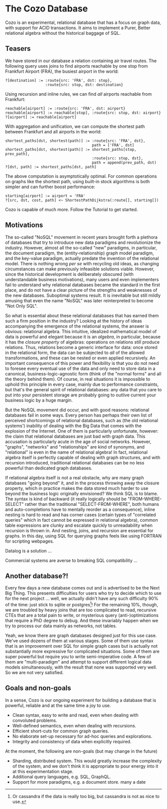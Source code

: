 # The Cozo Database

Cozo is an experimental, relational database that has a focus on graph data, with support for ACID transactions. It aims to implement a Purer, Better relational algebra without the historical baggage of SQL.

## Teasers

We have stored in our database a relation containing air travel routes. The following query uses joins to find airports reachable by one stop from Frankfurt Airport (FRA), the busiest airport in the world:

```
?[destination] := :route{src: 'FRA', dst: stop}, 
                  :route{src: stop, dst: destination}
```

Using recursion and inline rules, we can find _all_ airports reachable from Frankfurt:

```
reachable[airport] := :route{src: 'FRA', dst: airport}
reachable[airport] := reachable[stop], :route{src: stop, dst: airport}
?[airport] := reachable[airport]
```

With aggregation and unification, we can compute the shortest path between Frankfurt and all airports in the world:

```
shortest_paths[dst, shortest(path)] := :route{src: 'FRA', dst},
                                       path = ['FRA', dst]
shortest_paths[dst, shortest(path)] := shortest_paths[stop, prev_path], 
                                       :route{src: stop, dst},
                                       path = append(prev_path, dst)
?[dst, path] := shortest_paths[dst, path]
```

The above computation is asymptotically optimal. For common operations on graphs like the shortest path, using built-in stock algorithms is both simpler and can further boost performance:

```
starting[airport] := airport = 'FRA'
?[src, dst, cost, path] <~ ShortestPathDijkstra(:route[], starting[])
```

Cozo is capable of much more. Follow the Tutorial to get started.

## Motivations

The so-called "NoSQL" movement in recent years brought forth a plethora of databases that try to introduce new data paradigms and revolutionize the industry. However, almost all the so-called "new" paradigms, in particular, the document paradigm, the (entity-relationship) graph model paradigm, and the key-value paradigm, actually predate the invention of the relational model. There is nothing wrong _per se_ with recycling old ideas, as changing circumstances can make previously infeasible solutions viable. However, since the historical development is deliberately obscured (with understandable business motivations), many users and even implementers fail to understand why relational databases became the standard in the first place, and do not have a clear picture of the strengths and weaknesses of the new databases. Suboptimal systems result. It is inevitable but still mildly amusing that even the name "NoSQL" was later reinterpreted to become "Not Only SQL".

So what is essential about these relational databases that has earned them such a firm position in the industry? Looking at the history of ideas accompanying the emergence of the relational systems, the answer is obvious: relational algebra. This intuitive, idealized mathematical model of data is powerful and elegant because it is an _algebra_, in particular, because it has the _closure property_ of algebras: operations on relations still produce relations. Thus, relations become a generic interface for data: once stored in the relational form, the data can be subjected to _all_ of the allowed transformations, and these can be nested or even applied recursively. An important consequence of this power and flexibility is that you do not need to foresee every eventual use of the data and only need to store data in a canonical, business-logic-agnostic form (think of the "normal forms" and all the theory behind them). Of course, in real situations it is impossible to uphold this principle in every case, mainly due to performance constraints, but that's the general spirit of relational databases: any data that you care to put into your persistent storage are probably going to outlive current your business logic by a huge margin.

But the NoSQL movement did occur, and with good reasons: relational databases fail in some ways. Every person has perhaps their own list of perceived shortcomings of relational databases, such as (the old relational systems') inability of dealing with the Big Data that comes with the explosion of the Internet. One of them is particularly unfortunate, however: the claim that relational databases are just bad with graph data. This accusation is particularly acute in the age of social networks. However, "graphs", "networks" and "relationships" are kind of synonyms, and "relational" is even in the name of relational algebra! In fact, relational algebra itself is perfectly capable of dealing with graph structures, and with recursion introduced, traditional relational databases can be no less powerful than dedicated graph databases.

If relational algebra itself is not a real obstacle, why are many graph databases "going beyond" it, and in the process throwing away the closure property, which in practice makes the data stored much harder to use beyond the business logic originally envisioned? We think SQL is to blame. The syntax is kind of backward (it really logically should be "FROM-WHERE-SELECT" rather than the traditional "SELECT-FROM-WHERE", both humans and auto-completions have to mentally reorder as a consequence), inline nesting is hard to read and has corner cases (certain types of "correlated queries" which in fact cannot be expressed in relational algebra), common table expressions are clunky and escalate quickly to unreadability when recursion is thrown in. And nesting, joins, and recursion are essential for graphs. In this day, using SQL for querying graphs feels like using FORTRAN for scripting webpages.

Datalog is a solution ...

Commercial systems are averse to breaking SQL compatibility ...

## Another database?!

Every few days a new database comes out and is advertised to be the Next Big Thing. This presents difficulties for users who try to decide which to use for the next project ... well, we actually didn't have any such difficulty 90% of the time: just stick to sqlite or postgres[^1]! For the remaining 10%, though, we are troubled by heavy joins that are too complicated to read, recursive CTEs that are a total pain to write, or mysterious query (anti-)optimizations that require a PhD degree to debug. And these invariably happen when we try to process our data mainly as networks, not tables.

[^1]: Or cassandra if the data is really too big, but cassandra is not as nice to use.

Yeah, we know there are graph databases designed just for this use case. We've used dozens of them at various stages. Some of them use syntax that is an improvement over SQL for simple graph cases but is actually not substantially more expressive for complicated situations. Some of them are super powerful but require you to write semi-imperative code. A few of them are "multi-paradigm" and attempt to support different logical data models simultaneously, with the result that none was supported very well. So we are not very satisfied.

## Goals and non-goals

In a sense, Cozo is our ongoing experiment for building a database that is powerful, reliable and at the same time a joy to use.

* Clean syntax, easy to write and read, even when dealing with convoluted problems.
* Well-defined semantics, even when dealing with recursions.
* Efficient short-cuts for common graph queries.
* No elaborate set-up necessary for ad-hoc queries and explorations.
* Integrity and consistency of data when explicitly required.

At the moment, the following are non-goals (but may change in the future)

* Sharding, distributed system. This would greatly increase the complexity of the system, and we don't think it is appropriate to pour energy into it at this experimentation stage.
* Additional query languages, e.g. SQL, GraphQL.
* Support for more paradigms, e.g. a document store. many a date
